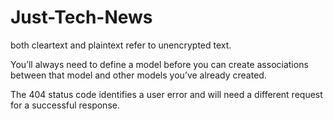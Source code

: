 # Just-Tech-News

both cleartext and plaintext refer to unencrypted text.

You’ll always need to define a model before you can create associations between that model and other models you’ve already created.

The 404 status code identifies a user error and will need a different request for a successful response.